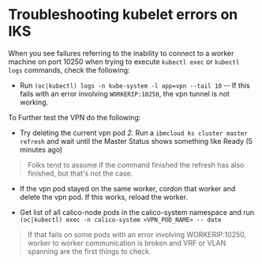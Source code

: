 # Troubleshooting kubelet errors on IKS

When you see failures referring to the inability to connect to a worker machine on port 10250 when trying to execute `kubectl exec` or `kubectl logs` commands, check the following:

* Run `(oc|kubectl) logs -n kube-system -l app=vpn --tail 10` -- If this fails with an error involving `WORKERIP:10250`, the vpn tunnel is not working.  

To Further test the VPN do the following:

* Try deleting the current vpn pod
*2.* Run a `ibmcloud ks cluster master refresh` and wait until the Master Status shows something like Ready (5 minutes ago)
 
> Folks tend to assume if the command finished the refresh has also finished, but that's not the case.

* If the vpn pod stayed on the same worker, cordon that worker and delete the vpn pod. If this works, reload the worker.

*  Get list of all calico-node pods in the calico-system namespace and run `(oc|kubectl) exec -n calico-system <VPN_POD_NAME> -- date`  
> If that fails on some pods with an error involving WORKERIP:10250, worker to worker communication is broken and VRF or VLAN spanning are the first things to check.